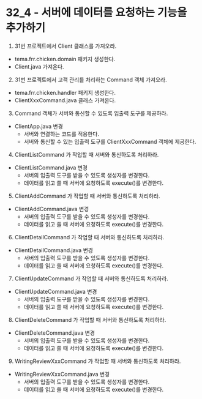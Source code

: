 # 32_4 - 서버에 데이터를 요청하는 기능을 추가하기

1) 31번 프로젝트에서 Client 클래스를 가져오라.

- tema.frr.chicken.domain 패키지 생성한다.
- Client.java 가져온다.

2) 31번 프로젝트에서 고객 관리를 처리하는 Command 객체 가져오라.

- tema.frr.chicken.handler 패키지 생성한다.
- ClientXxxCommand.java 클래스 가져온다. 

3) Command 객체가 서버와 통신할 수 있도록 입출력 도구를 제공하라.

- ClientApp.java 변경
  - 서버와 연결하는 코드를 적용한다.
  - 서버와 통신할 수 있는 입출력 도구를 ClientXxxCommand 객체에 제공한다.
  
4) ClientListCommand 가 작업할 때 서버와 통신하도록 처리하라.

- ClientListCommand.java 변경
  - 서버의 입출력 도구를 받을 수 있도록 생성자를 변경한다.
  - 데이터를 읽고 쓸 때 서버에 요청하도록 execute()를 변경한다.

5) ClientAddCommand 가 작업할 때 서버와 통신하도록 처리하라.

- ClientAddCommand.java 변경
  - 서버의 입출력 도구를 받을 수 있도록 생성자를 변경한다.
  - 데이터를 읽고 쓸 때 서버에 요청하도록 execute()를 변경한다.

6) ClientDetailCommand 가 작업할 때 서버와 통신하도록 처리하라.

- ClientDetailCommand.java 변경
  - 서버의 입출력 도구를 받을 수 있도록 생성자를 변경한다.
  - 데이터를 읽고 쓸 때 서버에 요청하도록 execute()를 변경한다.
  
7) ClientUpdateCommand 가 작업할 때 서버와 통신하도록 처리하라.

- ClientUpdateCommand.java 변경
  - 서버의 입출력 도구를 받을 수 있도록 생성자를 변경한다.
  - 데이터를 읽고 쓸 때 서버에 요청하도록 execute()를 변경한다.
  
8) ClientDeleteCommand 가 작업할 때 서버와 통신하도록 처리하라.

- ClientDeleteCommand.java 변경
  - 서버의 입출력 도구를 받을 수 있도록 생성자를 변경한다.
  - 데이터를 읽고 쓸 때 서버에 요청하도록 execute()를 변경한다.

9) WritingReviewXxxCommand 가 작업할 때 서버와 통신하도록 처리하라.

- WritingReviewXxxCommand.java 변경
  - 서버의 입출력 도구를 받을 수 있도록 생성자를 변경한다.
  - 데이터를 읽고 쓸 때 서버에 요청하도록 execute()를 변경한다.